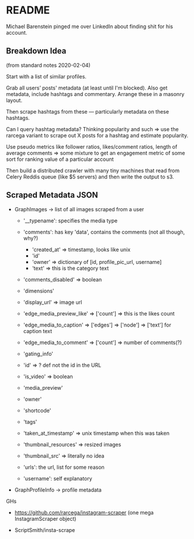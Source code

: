 # README

Michael Barenstein pinged me over LinkedIn about finding shit for his
account.



## Breakdown Idea

(from standard notes 2020-02-04)

Start with a list of similar profiles.

Grab all users’ posts' metadata (at least until I'm blocked). Also get
metadata, include hashtags and commentary. Arrange these in a masonry
layout.  

Then scrape hashtags from these — particularly metadata on these hashtags. 

Can I query hashtag metadata? Thinking popularity and such =>  use the
rarcega variant to scrape out X posts for a hashtag and estimate
popularity. 

Use pseudo metrics like follower ratios, likes/comment ratios, length
of average comments => some mixture to get an engagement metric of
some sort for ranking value of a particular account 

Then build a distributed crawler with many tiny machines that read
from Celery Reddis queue (like $5 servers) and then write the output
to s3. 


## Scraped Metadata JSON

  * GraphImages -> list of all images scraped from a user

    * '__typename': specifies the media type
    * 'comments': has key 'data', contains the comments (not all though, why?)

      * 'created_at' =>  timestamp, looks like unix
      * 'id'
      * 'owner' =>  dictionary of [id, profile_pic_url, username]
      * 'text' =>  this is the category text

    * 'comments_disabled' =>  boolean
    
    * 'dimensions'
    
    * 'display_url' =>  image url
    
    * 'edge_media_preview_like' =>  ['count'] =>  this is the likes
      count
    
    * 'edge_media_to_caption' =>  ['edges'] =>  ['node'] =>  ['text']
      for caption text
       
    * 'edge_media_to_comment' => ['count'] =>  number of comments(?)
    * 'gating_info'
    * 'id' =>  ? def not the id in the URL
    * 'is_video' =>  boolean
    * 'media_preview'
    * 'owner'
    * 'shortcode'
    * 'tags'
    * 'taken_at_timestamp' =>  unix timestamp when this was taken
    * 'thumbnail_resources' =>  resized images
    * 'thumbnail_src' =>  literally no idea
    * 'urls': the url, list for some reason
    * 'username': self explanatory

  * GraphProfileInfo -> profile metadata


GHs

  - https://github.com/rarcega/instagram-scraper (one mega
    InstagramScraper object)
    
  - ScriptSmith/insta-scrape
